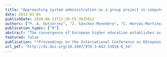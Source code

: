 ```yaml
---
title: "Approaching system administration as a group project in computer engineering higher education"
date: 2012-01-01
publishDate: 2020-06-11T11:26:55.383501Z
authors: ["P. A. Gutiérrez", "J. Sánchez-Monedero", "C. Hervás-Martínez", "M. Cruz-Ramírez", "J. C. Fernandez-Caballero", "F. Fernandez-Navarro"]
publication_types: ["0"]
abstract: "The convergence of European higher education establishes as a primary goal the acquisition of the main skills demanded by the society. One of the main job prospects of Computer Engineering (CE) is System Administration (SA) as part of institutions or companies. In Spain, this professional profile is only collaterally considered in CE higher education and always from the theoretical perspective of operating systems. This paper describes a learning methodology that has been ap- plied to CE students for improving their SA skills from a very practical point of view. The experience consists on a distributed laboratory where the students have to deploy different services of a typical distributed system. The innovation remarks are two: the definition of a professional distributed infrastructure as the target of the practical exercises and the implicit and mandatory distributed tasks between stu- dent teams. In addition, different professionals from public and private institutions have supervised the activity. The results of two polls (taken before and after this experience) show that student SA skills were considerably improved thanks to the laboratory. Moreover, the laboratory was an excellent tool to promote teamwork and collaboration among students and very suitable for transnational education, the lab being remotely accessed from different locations."
featured: false
publication: "*Proceedings on the International Conference on EUropean Transnational Education (ICEUTE'12)*"
url_pdf: "http://dx.doi.org/10.1007/978-3-642-33018-6_34"
---
```


